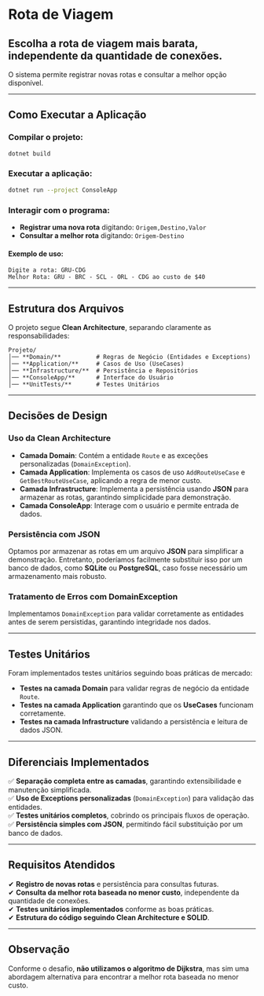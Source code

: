 # Rota de Viagem

## Escolha a rota de viagem mais barata, independente da quantidade de conexões.

O sistema permite registrar novas rotas e consultar a melhor opção disponível.

---

## Como Executar a Aplicação

### Compilar o projeto:
```sh
dotnet build
```

### Executar a aplicação:
```sh
dotnet run --project ConsoleApp
```

### Interagir com o programa:

- **Registrar uma nova rota** digitando: `Origem,Destino,Valor`
- **Consultar a melhor rota** digitando: `Origem-Destino`

#### Exemplo de uso:
```
Digite a rota: GRU-CDG
Melhor Rota: GRU - BRC - SCL - ORL - CDG ao custo de $40
```

---

## Estrutura dos Arquivos

O projeto segue **Clean Architecture**, separando claramente as responsabilidades:

```
Projeto/
│── **Domain/**          # Regras de Negócio (Entidades e Exceptions)
│── **Application/**     # Casos de Uso (UseCases)
│── **Infrastructure/**  # Persistência e Repositórios
│── **ConsoleApp/**      # Interface do Usuário
│── **UnitTests/**       # Testes Unitários
```

---

## Decisões de Design

### Uso da **Clean Architecture**

- **Camada Domain**: Contém a entidade `Route` e as exceções personalizadas (`DomainException`).
- **Camada Application**: Implementa os casos de uso `AddRouteUseCase` e `GetBestRouteUseCase`, aplicando a regra de menor custo.
- **Camada Infrastructure**: Implementa a persistência usando **JSON** para armazenar as rotas, garantindo simplicidade para demonstração.
- **Camada ConsoleApp**: Interage com o usuário e permite entrada de dados.

### Persistência com JSON

Optamos por armazenar as rotas em um arquivo **JSON** para simplificar a demonstração. Entretanto, poderíamos facilmente substituir isso por um banco de dados, como **SQLite** ou **PostgreSQL**, caso fosse necessário um armazenamento mais robusto.

### Tratamento de Erros com **DomainException**

Implementamos `DomainException` para validar corretamente as entidades antes de serem persistidas, garantindo integridade nos dados.

---

## Testes Unitários

Foram implementados testes unitários seguindo boas práticas de mercado:

- **Testes na camada Domain** para validar regras de negócio da entidade `Route`.
- **Testes na camada Application** garantindo que os **UseCases** funcionam corretamente.
- **Testes na camada Infrastructure** validando a persistência e leitura de dados JSON.

---

## Diferenciais Implementados

✅ **Separação completa entre as camadas**, garantindo extensibilidade e manutenção simplificada.  
✅ **Uso de Exceptions personalizadas** (`DomainException`) para validação das entidades.  
✅ **Testes unitários completos**, cobrindo os principais fluxos de operação.  
✅ **Persistência simples com JSON**, permitindo fácil substituição por um banco de dados.  

---

## Requisitos Atendidos

✔ **Registro de novas rotas** e persistência para consultas futuras.  
✔ **Consulta da melhor rota baseada no menor custo**, independente da quantidade de conexões.  
✔ **Testes unitários implementados** conforme as boas práticas.  
✔ **Estrutura do código seguindo Clean Architecture e SOLID**.  

---

## Observação

Conforme o desafio, **não utilizamos o algoritmo de Dijkstra**, mas sim uma abordagem alternativa para encontrar a melhor rota baseada no menor custo.
